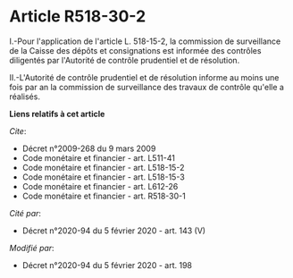 # Article R518-30-2

I.-Pour l'application de l'article L. 518-15-2, la commission de surveillance de la Caisse des dépôts et consignations est
informée des contrôles diligentés par l'Autorité de contrôle prudentiel et de résolution. 

II.-L'Autorité de contrôle prudentiel et de résolution informe au moins une fois par an la commission de surveillance des
travaux de contrôle qu'elle a réalisés.

**Liens relatifs à cet article**

_Cite_:

  - Décret n°2009-268 du 9 mars 2009
  - Code monétaire et financier - art. L511-41
  - Code monétaire et financier - art. L518-15-2
  - Code monétaire et financier - art. L518-15-3
  - Code monétaire et financier - art. L612-26
  - Code monétaire et financier - art. R518-30-1

_Cité par_:

  - Décret n°2020-94 du 5 février 2020 - art. 143 (V)

_Modifié par_:

  - Décret n°2020-94 du 5 février 2020 - art. 198
